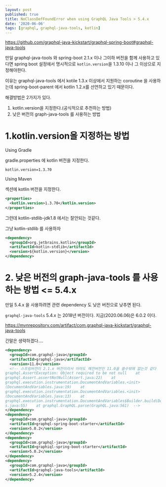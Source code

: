 ```yaml
---
layout: post
published: true
title: NoClassDefFoundError when using GraphQL Java Tools > 5.4.x
date: '2020-06-06'
tags: [graphql, graphql-java-tools, kotlin]
---
```


https://github.com/graphql-java-kickstart/graphql-spring-boot#graphql-java-tools

만일 graphql-java-tools 와 spring-boot 2.1.x 이나 그이하 버전을 함께 사용하고 있다면 spring boot 설정에서 명시적으로 `kotlin.version`을 1.3.10 이나 그 이상으로 지정해야한다.

이유는 graphql-java-tools 에서 kotile 1.3.x 이상에서 지원하는 coroutine 을 사용하는데 spring-boot-parent 에서 kotlin 1.2.x를 선언하고 있기 때문이다.



해결방법은 2가지가 있다.

1. kotlin.version을 지정한다.(공식적으로 추천하는 방법)
2. 낮은 버전의 graph-java-tools 를 사용하는 방법



# 1.kotlin.version을 지정하는 방법

Using Gradle

gradle.properties 에 kotlin 버전을 지정한다.

`kotlin.version=1.3.70`

Using Maven

<properties> 섹션에 kotlin 버전을 지정한다.

```xml
<properties>
  <kotlin.version>1.3.70</kotlin.version>
</properties>
```



그런데 kotlin-stdlib-jdk1.8 에서는 잘안되는 것같다.

그냥 kotlin-stdlib 를 사용하자

```xml
<dependency>
  <groupId>org.jetbrains.kotlin</groupId>
  <artifactId>kotlin-stdlib</artifactId>
  <version>${kotlin.version}</version>
</dependency>
```





# 2. 낮은 버전의 graph-java-tools 를 사용하는 방법 <= 5.4.x

만일 5.4.x 을 사용하려면 관련  dependency 도 낮은 버전으로 낮추면 된다.

`graphql-java-tools` 5.4.x 는 2018년 버전이다. 지금(2020.06.06)은 6.0.2 이다.

https://mvnrepository.com/artifact/com.graphql-java-kickstart/graphql-java-tools

긴말은 생략하겠다....

```xml
<dependency>
  <groupId>com.graphql-java</groupId>
  <artifactId>graphql-java</artifactId>
  <version>11.0</version>
  <!-- 스프링버전이 2.1.x 버전이라서 아마도 예전버전인 11.0을 쓸수밖에 없는것 같다      
graphql.AssertException: Object required to be not null    at 
graphql.Assert.assertNotNull(Assert.java:22)    at 
graphql.execution.instrumentation.DocumentAndVariables.<init>
(DocumentAndVariables.java:19)    at 
graphql.execution.instrumentation.DocumentAndVariables.<init>
(DocumentAndVariables.java:13)    at 
graphql.execution.instrumentation.DocumentAndVariables$Builder.build(DocumentAndVariable
s.java:55)    at graphql.GraphQL.parse(GraphQL.java:561)  -->
</dependency>
<dependency>
  <groupId>com.graphql-java</groupId>
  <artifactId>graphql-spring-boot-starter</artifactId>
  <version>5.0.2</version>
</dependency>
<dependency>
  <groupId>com.graphql-java</groupId>
  <artifactId>graphiql-spring-boot-starter</artifactId>
  <version>5.0.2</version>
</dependency>
<dependency>
  <groupId>com.graphql-java</groupId>
  <artifactId>graphql-java-tools</artifactId>
  <version>5.2.4</version>
</dependency>
```

